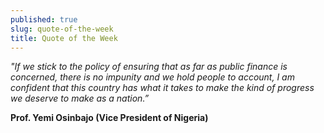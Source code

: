 ```yaml
---
published: true
slug: quote-of-the-week
title: Quote of the Week
---
```

_"If we stick to the policy of ensuring that as far as public finance is concerned, there is no impunity and we hold people to account, I am confident that this country has what it takes to make the kind of progress we deserve to make as a nation.”_

   **Prof. Yemi Osinbajo (Vice President of Nigeria)**
